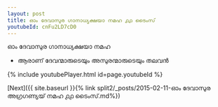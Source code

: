 ```yaml
---
layout: post
title: ഓം ദേവാസുര ഗാനാധ്യക്ഷയാ നമഹ ൧൧ ടൈംസ്
youtubeId: cnFu2LD7cD0
---
```

 
 
 ഓം ദേവാസുര ഗാനാധ്യക്ഷയാ നമഹ 
 
 -  ആരാണ് ദേവന്മാരുടെയും അസുരന്മാരുടെയും തലവൻ 
 
  
 
  
 
 
 
 
 
 


{% include youtubePlayer.html id=page.youtubeId %}
 
[Next]({{ site.baseurl }}{% link  split2/_posts/2015-02-11-ഓം ദേവാസുര അഗ്രഗണ്യയ് നമഹ ൧൧ ടൈംസ്.md%})
 
